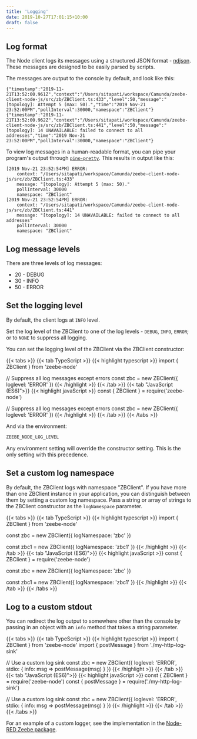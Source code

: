 ```yaml
---
title: 'Logging'
date: 2019-10-27T17:01:15+10:00
draft: false
---
```


## Log format

The Node client logs its messages using a structured JSON format - [ndjson](http://ndjson.org/). These messages are designed to be easily parsed by scripts.

The messages are output to the console by default, and look like this:

```
{"timestamp":"2019-11-21T13:52:00.961Z","context":"/Users/sitapati/workspace/Camunda/zeebe-client-node-js/src/zb/ZBClient.ts:433","level":50,"message":"[topology]: Attempt 5 (max: 50).","time":"2019 Nov-21 23:52:00PM","pollInterval":30000,"namespace":"ZBClient"}
{"timestamp":"2019-11-21T13:52:00.962Z","context":"/Users/sitapati/workspace/Camunda/zeebe-client-node-js/src/zb/ZBClient.ts:441","level":50,"message":"[topology]: 14 UNAVAILABLE: failed to connect to all addresses","time":"2019 Nov-21 23:52:00PM","pollInterval":30000,"namespace":"ZBClient"}
```

To view log messages in a human-readable format, you can pipe your program's output through [`pino-pretty`](https://www.npmjs.com/package/pino-pretty). This results in output like this:

```
[2019 Nov-21 23:52:54PM] ERROR:
    context: "/Users/sitapati/workspace/Camunda/zeebe-client-node-js/src/zb/ZBClient.ts:433"
    message: "[topology]: Attempt 5 (max: 50)."
    pollInterval: 30000
    namespace: "ZBClient"
[2019 Nov-21 23:52:54PM] ERROR:
    context: "/Users/sitapati/workspace/Camunda/zeebe-client-node-js/src/zb/ZBClient.ts:441"
    message: "[topology]: 14 UNAVAILABLE: failed to connect to all addresses"
    pollInterval: 30000
    namespace: "ZBClient"
```

## Log message levels

There are three levels of log messages:

* 20 - DEBUG
* 30 - INFO
* 50 - ERROR

## Set the logging level

By default, the client logs at `INFO` level.

Set the log level of the ZBClient to one of the log levels - `DEBUG`, `INFO`, `ERROR`; or to `NONE` to suppress all logging.

You can set the logging level of the ZBClient via the ZBClient constructor:

<!-- prettier-ignore -->
{{< tabs >}}
  {{< tab TypeScript >}}
    {{< highlight typescript >}}
import { ZBClient } from 'zeebe-node'

// Suppress all log messages except errors
const zbc = new ZBClient({
  loglevel: 'ERROR'
})
{{< /highlight >}}
{{< /tab >}}
{{< tab "JavaScript (ES6)">}}
{{< highlight javaScript >}}
const { ZBClient } = require('zeebe-node')

// Suppress all log messages except errors
const zbc = new ZBClient({
  loglevel: 'ERROR'
})
{{< /highlight >}}
{{< /tab >}}
{{< /tabs >}}

And via the environment:

```bash
ZEEBE_NODE_LOG_LEVEL
```

Any environment setting will override the constructor setting. This is the only setting with this precedence.

## Set a custom log namespace

By default, the ZBClient logs with namespace "ZBClient". If you have more than one ZBClient instance in your application, you can distinguish between them by setting a custom log namespace. Pass a string or array of strings to the ZBClient constructor as the `logNamespace` parameter.

<!-- prettier-ignore -->
{{< tabs >}}
  {{< tab TypeScript >}}
    {{< highlight typescript >}}
import { ZBClient } from 'zeebe-node'

const zbc = new ZBClient({
  logNamespace: 'zbc'
})

const zbc1 = new ZBClient({
  logNamespace: 'zbc1'
})
{{< /highlight >}}
{{< /tab >}}
{{< tab "JavaScript (ES6)">}}
{{< highlight javaScript >}}
const { ZBClient } = require('zeebe-node')

const zbc = new ZBClient({
  logNamespace: 'zbc'
})

const zbc1 = new ZBClient({
  logNamespace: 'zbc1'
})
{{< /highlight >}}
{{< /tab >}}
{{< /tabs >}}

## Log to a custom stdout

You can redirect the log output to somewhere other than the console by passing in an object with an `info` method that takes a string parameter.

<!-- prettier-ignore -->
{{< tabs >}}
  {{< tab TypeScript >}}
    {{< highlight typescript >}}
import { ZBClient } from 'zeebe-node'
import { postMessage } from './my-http-log-sink'

// Use a custom log sink
const zbc = new ZBClient({
  loglevel: 'ERROR',
  stdio: {
    info: msg => postMessage(msg)
  }
})
{{< /highlight >}}
{{< /tab >}}
{{< tab "JavaScript (ES6)">}}
{{< highlight javaScript >}}
const { ZBClient } = require('zeebe-node')
const { postMessage } = require('./my-http-log-sink')

// Use a custom log sink
const zbc = new ZBClient({
  loglevel: 'ERROR',
  stdio: {
    info: msg => postMessage(msg)
  }
})
{{< /highlight >}}
{{< /tab >}}
{{< /tabs >}}

For an example of a custom logger, see the implementation in the [Node-RED Zeebe package](https://github.com/pedesen/node-red-contrib-zeebe/blob/master/src/util/logger.js).